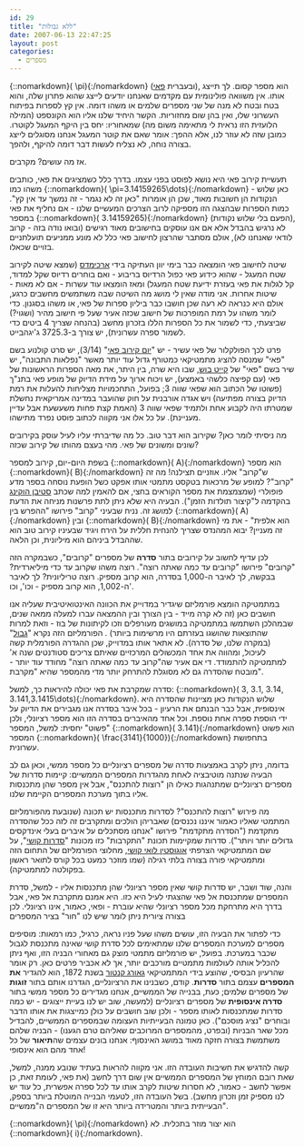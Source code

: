 ```yaml
---
id: 29
title: "ללא גבולות"
date: 2007-06-13 22:47:25
layout: post
categories: 
  - מספרים
---
```

{::nomarkdown}\( \pi\){:/nomarkdown} (ובעברית <a href="http://he.wikipedia.org/wiki/%D7%A4%D7%90%D7%99">פאי</a>), הוא מספר קסום. לך תייצג אותו. אין משוואה פולינומית עם מקדמים שאנחנו יודעים לייצג שהוא פתרון שלה, והוא בטח ובטח לא מנה של שני מספרים שלמים או משהו דומה. אין קץ לספרות בפיתוח העשרוני שלו, ואין בהן שום מחזוריות. הקשר היחיד שלנו אליו הוא הקונספט (המילה הלועזית הזו נראית לי מתאימה משום מה) שמאחוריו: יחס בין היקף המעגל לקוטרו. כמובן שזה לא עוזר לנו, אלא ההפך: אומר שאם את קוטר המעגל אנחנו מסוגלים לייצג בצורה נוחה, לא נצליח לעשות דבר דומה להיקף, ולהפך.

אז מה עושים? מקרבים.

תעשיית קירוב פאי היא נושא לפוסט בפני עצמו. בדרך כלל כשמציגים את פאי, כותבים משהו כמו {::nomarkdown}\( \pi=3.14159265\dots\){:/nomarkdown} - כאן שלוש הנקודות הן חשובות מאוד, שכן הן אומרות "כאן זה לא נגמר - זה נמשך עד אין קץ". כמות הספרות שבהצגה הזו מספיקה לרוב הצרכים המעשיים שלנו - אם נחליף את פאי במספר {::nomarkdown}\( 3.14159265\){:/nomarkdown} (הפעם בלי שלוש נקודות), לא נרגיש בהבדל אלא אם אנו עוסקים בחישובים מאוד רגישים (ובואו נודה בזה - קרוב לודאי שאנחנו לא), אולם מסתבר שהרצון לחישוב פאי כלל לא מונע ממניעים תועלתניים בזויים שכאלו.

שיטה לחישוב פאי הומצאה כבר בימי יוון העתיקה בידי <a href="http://he.wikipedia.org/wiki/%D7%90%D7%A8%D7%9B%D7%99%D7%9E%D7%93%D7%A1">ארכימדס</a> (שמצא שיטה לקירוב שטח המעגל - שהוא כידוע פאי כפול הרדיוס בריבוע - ואם בוחרים רדיוס שקל למדוד, קל לגלות את פאי בעזרת ידיעת שטח המעגל) ומאז הומצאו עוד עשרות - אם לא מאות - שיטות אחרות. אני מודה שאין לי מושג מה השיטה שבה משתמשים מחשבים כרגע, אולם היא כנראה לא רעה שכן חושבו כבר ביליון ספרות של פאי, או משהו בסגנון. כדי לומר משהו על רמת המופרכות של חישוב שכזה אעיר שעל פי חישוב מהיר (ושגוי?) שביצעתי, כדי לשמור את כל הספרות הללו בזכרון מחשב (בהנחה שצריך 4 ביטים כדי לשמור ספרה עשרונית), יש צורך ב-3725.3 ג'יגהבייט.

פרט לכך הפולקלור של פאי עשיר - יש "<a href="http://he.wikipedia.org/wiki/%D7%99%D7%95%D7%9D_%D7%A7%D7%99%D7%A8%D7%95%D7%91_%D7%A4%D7%90%D7%99">יום קירוב פאי</a>" (3/14),  יש סרט קולנוע בשם "פאי" שמנסה להציג מתמטיקאי כמטורף גדול עוד יותר מאשר "נפלאות התבונה", יש שיר בשם "פאי" של <a href="http://he.wikipedia.org/wiki/%D7%A7%D7%99%D7%99%D7%98_%D7%91%D7%95%D7%A9">קייט בוש</a>, שבו היא שרה, בין היתר, את מאה הספרות הראשונות של פאי (עם קפיצה כלשהי באמצע), יש ויכוח ארוך על מידת הדיוק של מופע פאי בתנ"ך (פשוטו של הכתוב הוא שפאי שווה 3; בפועל, התחכמויות מצליחות להעלות את רמת הדיוק בצורה מפתיעה) ויש אגדה אורבנית על חוק שהועבר במדינה אמריקאית נחשלת שמטרתו היה לקבוע אחת ולתמיד שפאי שווה 3 (האמת קצת פחות משעשעת אבל עדיין מעניינת). על כל אלו אני מקווה לכתוב פוסט נפרד מתישהו.

מה ניסיתי לומר כאן? שקירוב הוא דבר טוב. כל מה שדיברתי עליו לעיל עוסק בקירובים שונים ומשונים של פאי. מהי בעצם מהותו של קירוב שכזה?

בשפת היום-יום, קירוב למספר {::nomarkdown}\( A\){:/nomarkdown} הוא מספר {::nomarkdown}\( B\){:/nomarkdown} ש"קרוב" אליו. אוזניים תצילנה! מה זה "קרוב"? למופע של מרכאות בטקסט מתמטי אותו אפקט כשל הופעת נוסחה בספר מדע פופולרי (שמצמצמת את מספר הקוראים בחצי, אם להאמין למה שכתב <a href="http://he.wikipedia.org/wiki/%D7%A1%D7%98%D7%99%D7%91%D7%9F_%D7%94%D7%95%D7%A7%D7%99%D7%A0%D7%92">סטיבן הוקינג</a> בהקדמה ל"קיצור תולדות הזמן"). הבעיה היא שלא ניתן לתת פרשנות מניחה את הדעת למושג זה. נניח שבעיני "קרוב" פירושו "ההפרש בין {::nomarkdown}\( A\){:/nomarkdown} ובין {::nomarkdown}\( B\){:/nomarkdown} הוא אלפית" - את מי זה מעניין? יבוא המהנדס שצריך להנחית חללית על הירח ויגיד שבעיניו קירוב טוב הוא שההבדל ביניהם הוא מיליונית, וכן הלאה.

לכן עדיף לחשוב על קירובים בתור <strong>סדרה</strong> של מספרים "קרובים", כשבמקרה הזה "קרובים" פירושו "קרובים עד כמה שאתה רוצה". רוצה משהו שקרוב עד כדי מיליארדית? בבקשה, לך לאיבר ה-1,000 בסדרה, הוא קרוב מספיק. רוצה טריליונית? לך לאיבר ה-1,002, הוא קרוב מספיק - וכו', וכו'.

במתמטיקה הומצא פורמליזם שיגדיר במדוייק את הכוונה האינטואיטיבית שעליה אנו חושבים כאן (זה לא קרה מייד - בין הצורך ובין ההמצאה עברו למעלה ממאה שנים, שבמהלכן השתמשו במתמטיקה במושגים מעורפלים וזכו לקיתונות של בוז - וזאת למרות שהתוצאות שהושגו בעזרתם היו מרשימות ביותר) . הפורמליזם הזה נקרא "<a href="http://he.wikipedia.org/wiki/%D7%92%D7%91%D7%95%D7%9C_%28%D7%9E%D7%AA%D7%9E%D7%98%D7%99%D7%A7%D7%94%29">גבול</a>" (במקרה שלנו, של סדרה). לא אתאר אותו במדוייק, שכן ההגדרה הפורמלית קשה לעיכול, ומהווה את אחד המכשולים המרכזיים שאיתם צריכים סטודנטים שנה א' למתמטיקה להתמודד. די אם אעיר שה"קרוב עד כמה שאתה רוצה" מחודד עוד יותר - מובטח שהסדרה גם לא מסוגלת להתרחק יותר מדי מהמספר שהיא "מקרבת".

סדרה שמקרבת את פאי יכולה להיראות כך, למשל: {::nomarkdown}\( 3, 3.1, 3.14, 3.141,3.1415\dots\){:/nomarkdown}. שלוש הנקודות כאן מציינות שהסדרה היא אינסופית, אבל כבר הבנתם את הרעיון - בכל איבר בסדרה אנו מגבירים את הדיוק על ידי הוספת ספרה אחת נוספת. וכל אחד מהאיברים בסדרה הזו הוא מספר רציונלי, ולכן "פשוט" יחסית: למשל, המספר {::nomarkdown}\( 3.141\){:/nomarkdown} הוא פשוט המספר {::nomarkdown}\( \frac{3141}{1000}\){:/nomarkdown} בתחפושת עשרונית.

בדומה, ניתן לקרב באמצעות סדרה של מספרים רציונליים כל מספר ממשי, וכאן גם לב הבעיה שנתנה מוטיבציה לאחת מהגדרות המספרים הממשיים: קיימות סדרות של מספרים רציונליים שמתנהגות כאילו הן "רוצות להתכנס", אבל אין מספר שהן מתכנסות אליו בתוך מערכת המספרים הקיימת שלנו.

מה פירוש "רוצות להתכנס"? לסדרות מתכנסות יש תכונה (שנובעת מהפורמליזם המתמטי שאליו כאמור איננו נכנסים) שאבריהן הולכים ומתקרבים זה לזה ככל שהסדרה מתקדמת ("הסדרה מתקדמת" פירושו "אנחנו מסתכלים על איברים בעלי אינדקסים גדולים יותר ויותר"). סדרות שמקיימות תכונת "התקרבות" כזו מכונות "<a href="http://he.wikipedia.org/wiki/%D7%A1%D7%93%D7%A8%D7%AA_%D7%A7%D7%95%D7%A9%D7%99">סדרות קושי</a>", על שם המתמטיקאי הצרפתי <a href="http://he.wikipedia.org/wiki/%D7%90%D7%95%D7%92%D7%95%D7%A1%D7%98%D7%99%D7%9F_%D7%9C%D7%95%D7%90%D7%99_%D7%A7%D7%95%D7%A9%D7%99">אוגוסטין לואי קושי</a>, מחלוצי הפורמליזם של התחום הזה ומתמטיקאי פורה בצורה בלתי רגילה (שמו מוזכר כמעט בכל קורס לתואר ראשון בפקולטה למתמטיקה).

והנה, שוד ושבר, יש סדרות קושי שאין מספר רציונלי שהן מתכנסות אליו - למשל, סדרת המספרים שמתכנסת אל פאי שהצגתי לעיל היא כזו. היא אמנם מתקרבת אל פאי, אבל בדרך היא מתרחקת מכל מספר רציונלי שהיא עוברת - ופאי, כאמור, אינו רציונלי. לכן בצורה ציורית ניתן לומר שיש לנו "חור" בציר המספרים

כדי לפתור את הבעיה הזו, עושים משהו שעל פניו נראה, כרגיל, כמו רמאות: מוסיפים מספרים למערכת המספרים שלנו שמתאימים לכל סדרת קושי שאינה מתכנסת לגבול שכבר במערכת. בפועל, יש פורמליזם מתמטי מוצק גם מאחורי הבניה הזו, ואף ניתן להכליל אותה לעולמות מתמטיים מורכבים יותר, אך לא אכביר פרטים כאן. רק אומר שהרעיון הבסיסי, שהוצע בידי המתמטיקאי <a href="http://he.wikipedia.org/wiki/%D7%92%D7%90%D7%95%D7%A8%D7%92_%D7%A7%D7%A0%D7%98%D7%95%D7%A8">גאורג קנטור</a> בשנת 1872, הוא להגדיר <strong>את המספרים</strong> עצמם בתור <strong>סדרות</strong>. קודם, כשבנינו את הרציונליים, הגדרנו אותם בתור <strong>זוגות</strong> של מספרים שלמים; כעת, בבנייה של הממשיים, אנחנו מגדירים כל מספר ממשי בתור <strong>סדרה אינסופית</strong> של מספרים רציונליים (למעשה, שוב יש לנו בעיית ייצוגים - יש כמה סדרות שמתכנסות לאותו מספר - ולכן שוב חושבים על כולן כמייצגות את אותו הדבר ובוחרים "נציג מוסכם"). כאן טמונה הבעייתיות העצומה שבמספרים הממשיים, להבדיל מכל שאר הבניות (ובפרט, מהמספרים המרוכבים שאליהם טרם הגענו) - הבניה שלהם משתמשת בצורה חזקה מאוד במושג האינסוף: אנחנו בונים עצמים שה<strong>תיאור</strong> של כל אחד מהם הוא אינסופי!

קשה להדגיש את חשיבות העובדה הזו. אני מקווה להראות בעתיד שנובע ממנה, למשל, שאת רובם המוחץ של המספרים הממשיים אין שום דרך לחשב (את פאי, לעומת זאת, כן אפשר לחשב - כאמור, לא חסרות שיטות לקרב אותו עד לכל ספרה אפשרית, כל עוד יש לנו מספיק זמן וזכרון מחשב). בשל העובדה הזו, לטעמי הבנייה המוטלת ביותר בספק, הבעייתית ביותר והמטרידה ביותר היא זו של המספרים ה"ממשיים".

{::nomarkdown}\( \pi\){:/nomarkdown} הוא יצור מוזר בתכלית. לא {::nomarkdown}\( i\){:/nomarkdown}.
